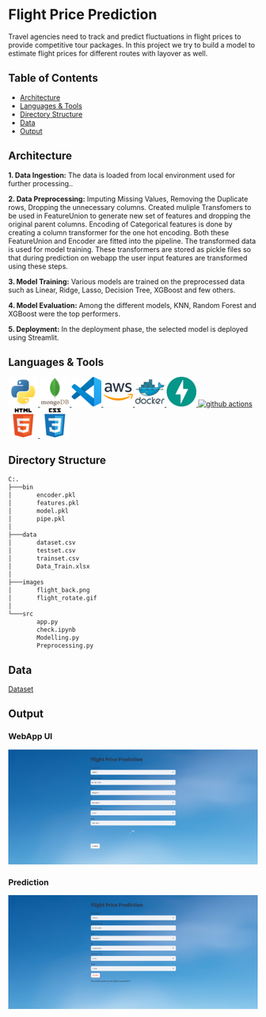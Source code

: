 # Flight Price Prediction
Travel agencies need to track and predict fluctuations in flight prices to provide competitive tour packages. In this project we try to build a model to estimate flight prices for different routes with layover as well.

## Table of Contents
- [Architecture](#architecture)
- [Languages & Tools](#languages--tools)
- [Directory Structure](#directory-structure)
- [Data](#data)
- [Output](#output)
  
## Architecture
**1. Data Ingestion:**  The data is loaded from local environment used for further processing..

**2. Data Preprocessing:** Imputing Missing Values, Removing the Duplicate rows, Dropping the unnecessary columns. Created muliple Transfomers to be used in FeatureUnion to generate new set of features and dropping the original parent columns. Encoding of Categorical features is done by creating a column transformer for the one hot encoding. Both these FeatureUnion and Encoder are fitted into the pipeline. The transformed data is used for model training. These transformers are stored as pickle files so that during prediction on webapp the user input features are transformed using these steps.

**3. Model Training:** Various models are trained on the preprocessed data such as Linear, Ridge, Lasso, Decision Tree, XGBoost and few others.

**4. Model Evaluation:** Among the different models, KNN, Random Forest and XGBoost were the top performers.

**5. Deployment:** In the deployment phase, the selected model is deployed using Streamlit.

## Languages & Tools
<div align="">
  <a href="https://www.python.org" target="_blank" rel="noreferrer">
    <img src="https://raw.githubusercontent.com/devicons/devicon/master/icons/python/python-original.svg" alt="python" width="60" height="60"/>
  </a>
  <a href="https://www.mongodb.com" target="_blank" rel="noreferrer">
    <img src="https://raw.githubusercontent.com/devicons/devicon/master/icons/mongodb/mongodb-original-wordmark.svg" alt="mongodb" width="60" height="60"/>
  </a>
  <a href="https://code.visualstudio.com" target="_blank" rel="noreferrer">
    <img src="https://raw.githubusercontent.com/devicons/devicon/master/icons/vscode/vscode-original.svg" alt="vscode" width="60" height="60"/>
  </a>
  <a href="https://aws.amazon.com/s3/" target="_blank" rel="noreferrer">
    <img src="https://raw.githubusercontent.com/devicons/devicon/master/icons/amazonwebservices/amazonwebservices-original-wordmark.svg" alt="aws s3" width="60" height="60"/>
  </a>
  <a href="https://www.docker.com/" target="_blank" rel="noreferrer">
    <img src="https://raw.githubusercontent.com/devicons/devicon/master/icons/docker/docker-original-wordmark.svg" alt="docker" width="60" height="60"/>
  </a>
  <a href="https://fastapi.tiangolo.com" target="_blank" rel="noreferrer">
    <img src="https://raw.githubusercontent.com/devicons/devicon/master/icons/fastapi/fastapi-original.svg" alt="fastapi" width="60" height="60"/>
  </a>
  <a href="https://github.com/features/actions" target="_blank" rel="noreferrer">
    <img src="https://avatars.githubusercontent.com/u/44036562?s=200&v=4" alt="github actions" width="60" height="60"/>
  </a>
  <a href="https://developer.mozilla.org/en-US/docs/Web/HTML" target="_blank" rel="noreferrer">
    <img src="https://raw.githubusercontent.com/devicons/devicon/master/icons/html5/html5-original-wordmark.svg" alt="html" width="60" height="60"/>
  </a>
  <a href="https://developer.mozilla.org/en-US/docs/Web/CSS" target="_blank" rel="noreferrer">
    <img src="https://raw.githubusercontent.com/devicons/devicon/master/icons/css3/css3-original-wordmark.svg" alt="css" width="60" height="60"/>
  </a>
</div>

## Directory Structure

```
C:.
├───bin
│       encoder.pkl
│       features.pkl
│       model.pkl
│       pipe.pkl
│
├───data
│       dataset.csv
│       testset.csv
│       trainset.csv
│       Data_Train.xlsx
│
├───images
│       flight_back.png
│       flight_rotate.gif
│
└───src
        app.py
        check.ipynb
        Modelling.py
        Preprocessing.py
```
## Data
[Dataset](https://github.com/mansoorali1/Flight_Price_Prediction/blob/main/data/Data_Train.xlsx)
## Output
### WebApp UI
![Flight_Price_Prediction_UI](https://github.com/mansoorali1/Flight_Price_Prediction/blob/main/images/flight_UI.png)

### Prediction
![Flight_Price_Prediction](https://github.com/mansoorali1/Flight_Price_Prediction/blob/main/images/flight_output.png)
